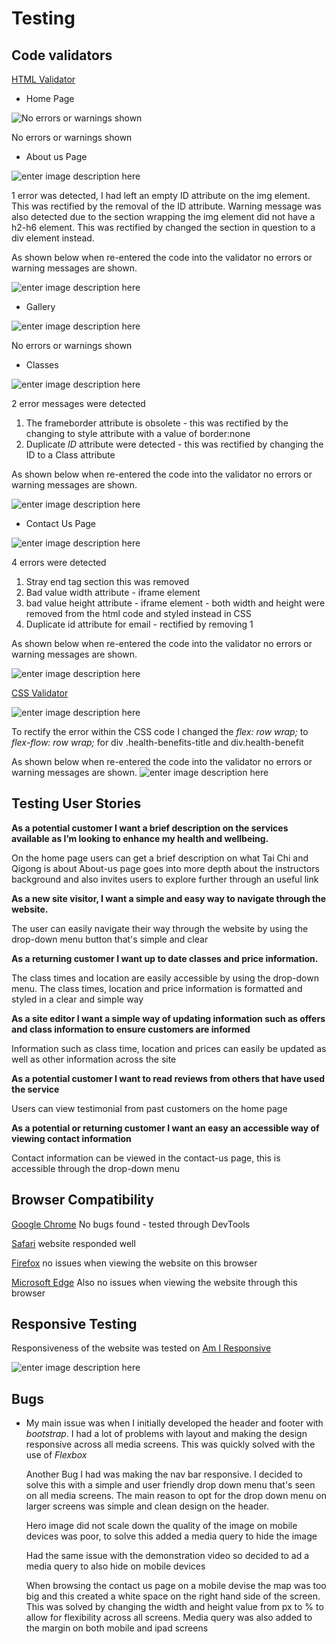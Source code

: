 # Testing

## Code validators

[HTML Validator](https://validator.w3.org/)

 - Home Page

![No errors or warnings shown](https://i.ibb.co/Vt2DRLk/Screenshot-2021-08-08-1.png)

No errors or warnings shown 

 - About us Page
 
![enter image description here](https://i.ibb.co/YdwbJQ8/Screenshot-2021-08-08-2.png)

1 error was detected, I had left an empty ID attribute on the img element. 
This was rectified by the removal of the ID attribute. 
Warning message was also detected due to the section wrapping the img element did not have a h2-h6 element. 
This was rectified by changed the section in question to a div element instead. 

As shown below when re-entered the code into the validator no errors or warning messages are shown.

![enter image description here](https://i.ibb.co/1RpC385/Screenshot-2021-08-08-3.png)

 - Gallery
 
 ![enter image description here](https://i.ibb.co/pdNhW2d/Screenshot-2021-08-08-4.png)

No errors or warnings shown

 - Classes
 
 ![enter image description here](https://i.ibb.co/Z28Hxv6/Screenshot-2021-08-08-5.png)

2 error messages were detected 

 1. The frameborder attribute is obsolete - this was rectified by the changing to style attribute with a value of border:none
 2. Duplicate *ID* attribute were detected - this was rectified by changing the ID to a Class attribute
 
 As shown below when re-entered the code into the validator no errors or warning messages are shown.

![enter image description here](https://i.ibb.co/2yh9SP3/Screenshot-2021-08-08-6.png)

 - Contact Us Page
 
 ![enter image description here](https://i.ibb.co/Xk8347W/Screenshot-2021-08-08-at-7.png)

4 errors were detected 

 1. Stray end tag section this was removed
 2. Bad value width attribute - iframe element
 3. bad value height attribute - iframe element - both width and height were removed from the html code and styled instead in CSS
 4. Duplicate id attribute for email - rectified by removing 1
 
 As shown below when re-entered the code into the validator no errors or warning messages are shown.

![enter image description here](https://i.ibb.co/wSz2S9V/Screenshot-2021-08-08-8.png)

[CSS Validator](https://jigsaw.w3.org/css-validator/)

![enter image description here](https://i.ibb.co/Vv91k6q/Screenshot-2021-08-08-at-11-35-27.png)

To rectify the error within the CSS code I changed the *flex: row wrap;* to *flex-flow: row wrap;* for div .health-benefits-title and div.health-benefit 

As shown below when re-entered the code into the validator no errors or warning messages are shown.
![enter image description here](https://i.ibb.co/h9b8FBk/Screenshot-2021-08-08-at-11-41-40.png)

## Testing User Stories

  **As a potential customer I want a brief description on the services available as I’m looking to enhance my health and wellbeing.**
 
 On the home page users can get a brief description on what Tai Chi and Qigong is about 
 About-us page goes into more depth about the instructors background and also invites users to explore further through an useful link 

 
 **As a new site visitor, I want a simple and easy way to navigate through the website.**

The user can easily navigate their way through the website by using the drop-down menu button that's simple and clear 
 
 **As a returning customer I want up to date classes and price information.**
 
 The class times and location are easily accessible by using the drop-down menu. The class times, location and price information is formatted and styled in a clear and simple way
 
 **As a site editor I want a simple way of updating information such as offers and class information to ensure customers are informed**
 
 Information such as class time, location and prices can easily be updated as well as other information across the site
 
 **As a potential customer I want to read reviews from others that have used the service**

Users can view testimonial from past customers on the home page 
 
 **As a potential or returning customer I want an easy an accessible way of viewing contact information**

Contact information can be viewed in the contact-us page, this is accessible through the drop-down menu

## Browser Compatibility

[Google Chrome](https://www.google.co.uk/)
No bugs found - tested through DevTools 

[Safari](https://www.apple.com/uk/safari/) website responded well

[Firefox](https://www.mozilla.org/en-GB/firefox/new/) no issues when viewing the website on this browser

[Microsoft Edge](https://www.microsoft.com/en-us/edge) Also no issues when viewing the website through this browser 

## Responsive Testing 

Responsiveness of the website was tested on [Am I Responsive](http://ami.responsivedesign.is/)

![enter image description here](https://i.ibb.co/VMMFBzS/Screenshot-2021-08-08-at-23-07-29.png)



## Bugs

 - My main issue was when I initially developed the header and footer
   with *bootstrap*. I had a lot of problems with layout and making the
   design responsive across all media screens. This was quickly solved
   with the use of *Flexbox*
   
   Another Bug I had was making the nav bar responsive. I decided to
   solve this with a simple and user friendly drop down menu that's seen
   on all media screens. The main reason to opt for the drop down menu
   on larger screens was simple and clean design on the header. 
   
   Hero image did not scale down the quality of the image on mobile
   devices was poor, to solve this added a media query to hide the image
   
   Had the same issue with the demonstration video so decided to ad a
   media query to also hide on mobile devices 
   
   When browsing the contact us page on a mobile devise the map was too
   big and this created a white space on the right hand side of the
   screen. This was solved by changing the width and height value from
   px to % to allow for flexibility across all screens. Media query was
   also added to the margin on both mobile and ipad screens
